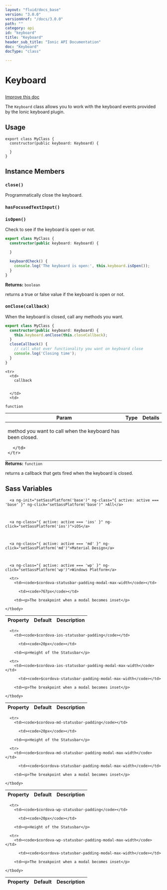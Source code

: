 ```yaml
---
layout: "fluid/docs_base"
version: "3.0.0"
versionHref: "/docs/3.0.0"
path: ""
category: api
id: "keyboard"
title: "Keyboard"
header_sub_title: "Ionic API Documentation"
doc: "Keyboard"
docType: "class"

---
```










<h1 class="api-title">
<a class="anchor" name="keyboard" href="#keyboard"></a>

Keyboard





</h1>

<a class="improve-v2-docs" href="http://github.com/ionic-team/ionic/edit/master/src/platform/keyboard.ts#L6">
Improve this doc
</a>






<p>The <code>Keyboard</code> class allows you to work with the keyboard events provided
by the Ionic keyboard plugin.</p>




<!-- @usage tag -->

<h2><a class="anchor" name="usage" href="#usage"></a>Usage</h2>

<pre><code class="lang-ts">export class MyClass {
  constructor(public keyboard: Keyboard) {

  }
}
</code></pre>




<!-- @property tags -->



<!-- instance methods on the class -->

<h2><a class="anchor" name="instance-members" href="#instance-members"></a>Instance Members</h2>

<div id="close"></div>

<h3>
<a class="anchor" name="close" href="#close"></a>
<code>close()</code>
  

</h3>

Programmatically close the keyboard.










<div id="hasFocusedTextInput"></div>

<h3>
<a class="anchor" name="hasFocusedTextInput" href="#hasFocusedTextInput"></a>
<code>hasFocusedTextInput()</code>
  

</h3>











<div id="isOpen"></div>

<h3>
<a class="anchor" name="isOpen" href="#isOpen"></a>
<code>isOpen()</code>
  

</h3>

Check to see if the keyboard is open or not.

```ts
export class MyClass {
  constructor(public keyboard: Keyboard) {

  }

  keyboardCheck() {
    console.log('The keyboard is open:', this.keyboard.isOpen());
  }
}
```







<div class="return-value">
<i class="icon ion-arrow-return-left"></i>
<b>Returns:</b> 
  <code>boolean</code> <p>returns a true or false value if the keyboard is open or not.</p>


</div>




<div id="onClose"></div>

<h3>
<a class="anchor" name="onClose" href="#onClose"></a>
<code>onClose(callback)</code>
  

</h3>

When the keyboard is closed, call any methods you want.

```ts
export class MyClass {
  constructor(public keyboard: Keyboard) {
    this.keyboard.onClose(this.closeCallback);
  }
  closeCallback() {
    // call what ever functionality you want on keyboard close
    console.log('Closing time');
  }
}
```



<table class="table param-table" style="margin:0;">
  <thead>
    <tr>
      <th>Param</th>
      <th>Type</th>
      <th>Details</th>
    </tr>
  </thead>
  <tbody>
    
    <tr>
      <td>
        callback
        
        
      </td>
      <td>
        
  <code>function</code>
      </td>
      <td>
        <p>method you want to call when the keyboard has been closed.</p>

        
      </td>
    </tr>
    
  </tbody>
</table>





<div class="return-value">
<i class="icon ion-arrow-return-left"></i>
<b>Returns:</b> 
  <code>function</code> <p>returns a callback that gets fired when the keyboard is closed.</p>


</div>





  <h2 id="sass-variable-header"><a class="anchor" name="sass-variables" href="#sass-variables"></a>Sass Variables</h2>
  <div id="sass-variables" ng-controller="SassToggleCtrl">
  <div class="sass-platform-toggle">
    
      
      
      <a ng-init="setSassPlatform('base')" ng-class="{ active: active === 'base' }" ng-click="setSassPlatform('base')" >All</a>
      
      
      
      <a ng-class="{ active: active === 'ios' }" ng-click="setSassPlatform('ios')">iOS</a>
      
      
      
      <a ng-class="{ active: active === 'md' }" ng-click="setSassPlatform('md')">Material Design</a>
      
      
      
      <a ng-class="{ active: active === 'wp' }" ng-click="setSassPlatform('wp')">Windows Platform</a>
      
      
    
  </div>


  
  <table ng-show="active === 'base'" id="sass-base" class="table param-table" style="margin:0;">
    <thead>
      <tr>
        <th>Property</th>
        <th>Default</th>
        <th>Description</th>
      </tr>
    </thead>
    <tbody>
      
      <tr>
        <td><code>$cordova-statusbar-padding-modal-max-width</code></td>
        
          <td><code>767px</code></td>
        
        <td><p>The breakpoint when a modal becomes inset</p>
</td>
      </tr>
      
    </tbody>
  </table>
  
  <table ng-show="active === 'ios'" id="sass-ios" class="table param-table" style="margin:0;">
    <thead>
      <tr>
        <th>Property</th>
        <th>Default</th>
        <th>Description</th>
      </tr>
    </thead>
    <tbody>
      
      <tr>
        <td><code>$cordova-ios-statusbar-padding</code></td>
        
          <td><code>20px</code></td>
        
        <td><p>Height of the Statusbar</p>
</td>
      </tr>
      
      <tr>
        <td><code>$cordova-ios-statusbar-padding-modal-max-width</code></td>
        
          <td><code>$cordova-statusbar-padding-modal-max-width</code></td>
        
        <td><p>The breakpoint when a modal becomes inset</p>
</td>
      </tr>
      
    </tbody>
  </table>
  
  <table ng-show="active === 'md'" id="sass-md" class="table param-table" style="margin:0;">
    <thead>
      <tr>
        <th>Property</th>
        <th>Default</th>
        <th>Description</th>
      </tr>
    </thead>
    <tbody>
      
      <tr>
        <td><code>$cordova-md-statusbar-padding</code></td>
        
          <td><code>20px</code></td>
        
        <td><p>Height of the Statusbar</p>
</td>
      </tr>
      
      <tr>
        <td><code>$cordova-md-statusbar-padding-modal-max-width</code></td>
        
          <td><code>$cordova-statusbar-padding-modal-max-width</code></td>
        
        <td><p>The breakpoint when a modal becomes inset</p>
</td>
      </tr>
      
    </tbody>
  </table>
  
  <table ng-show="active === 'wp'" id="sass-wp" class="table param-table" style="margin:0;">
    <thead>
      <tr>
        <th>Property</th>
        <th>Default</th>
        <th>Description</th>
      </tr>
    </thead>
    <tbody>
      
      <tr>
        <td><code>$cordova-wp-statusbar-padding</code></td>
        
          <td><code>20px</code></td>
        
        <td><p>Height of the Statusbar</p>
</td>
      </tr>
      
      <tr>
        <td><code>$cordova-wp-statusbar-padding-modal-max-width</code></td>
        
          <td><code>$cordova-statusbar-padding-modal-max-width</code></td>
        
        <td><p>The breakpoint when a modal becomes inset</p>
</td>
      </tr>
      
    </tbody>
  </table>
  
</div>



<!-- related link --><!-- end content block -->


<!-- end body block -->

